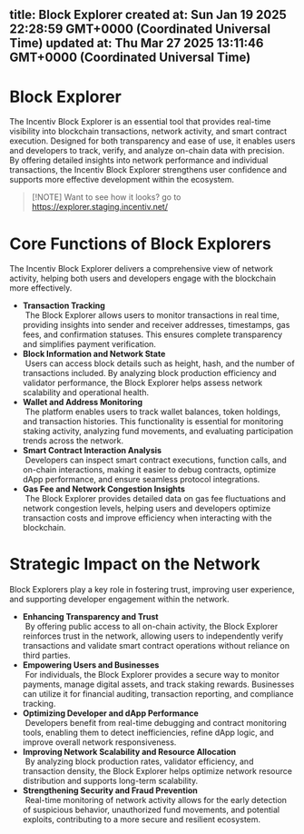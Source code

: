 
title: Block Explorer
created at: Sun Jan 19 2025 22:28:59 GMT+0000 (Coordinated Universal Time)
updated at: Thu Mar 27 2025 13:11:46 GMT+0000 (Coordinated Universal Time)
---

# Block Explorer

The Incentiv Block Explorer is an essential tool that provides real-time visibility into blockchain transactions, network activity, and smart contract execution. Designed for both transparency and ease of use, it enables users and developers to track, verify, and analyze on-chain data with precision. By offering detailed insights into network performance and individual transactions, the Incentiv Block Explorer strengthens user confidence and supports more effective development within the ecosystem.

> \[!NOTE]
> Want to see how it looks? go to https://explorer.staging.incentiv.net/

# Core Functions of Block Explorers

The Incentiv Block Explorer delivers a comprehensive view of network activity, helping both users and developers engage with the blockchain more effectively.

* **Transaction Tracking**\
   The Block Explorer allows users to monitor transactions in real time, providing insights into sender and receiver addresses, timestamps, gas fees, and confirmation statuses. This ensures complete transparency and simplifies payment verification.
* **Block Information and Network State**\
   Users can access block details such as height, hash, and the number of transactions included. By analyzing block production efficiency and validator performance, the Block Explorer helps assess network scalability and operational health.
* **Wallet and Address Monitoring**\
   The platform enables users to track wallet balances, token holdings, and transaction histories. This functionality is essential for monitoring staking activity, analyzing fund movements, and evaluating participation trends across the network.
* **Smart Contract Interaction Analysis**\
   Developers can inspect smart contract executions, function calls, and on-chain interactions, making it easier to debug contracts, optimize dApp performance, and ensure seamless protocol integrations.
* **Gas Fee and Network Congestion Insights**\
   The Block Explorer provides detailed data on gas fee fluctuations and network congestion levels, helping users and developers optimize transaction costs and improve efficiency when interacting with the blockchain.

# Strategic Impact on the Network

Block Explorers play a key role in fostering trust, improving user experience, and supporting developer engagement within the network.

* **Enhancing Transparency and Trust**\
   By offering public access to all on-chain activity, the Block Explorer reinforces trust in the network, allowing users to independently verify transactions and validate smart contract operations without reliance on third parties.
* **Empowering Users and Businesses**\
   For individuals, the Block Explorer provides a secure way to monitor payments, manage digital assets, and track staking rewards. Businesses can utilize it for financial auditing, transaction reporting, and compliance tracking.
* **Optimizing Developer and dApp Performance**\
   Developers benefit from real-time debugging and contract monitoring tools, enabling them to detect inefficiencies, refine dApp logic, and improve overall network responsiveness.
* **Improving Network Scalability and Resource Allocation**\
   By analyzing block production rates, validator efficiency, and transaction density, the Block Explorer helps optimize network resource distribution and supports long-term scalability.
* **Strengthening Security and Fraud Prevention**\
   Real-time monitoring of network activity allows for the early detection of suspicious behavior, unauthorized fund movements, and potential exploits, contributing to a more secure and resilient ecosystem.

          
